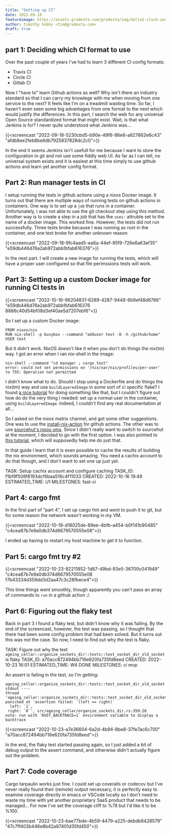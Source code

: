 ```yaml
---
title: "Setting up CI"
date: 2022-09-18
featureimage: https://assets.gradesta.com/gradesta/img/dalle2-clock-and-coins.png
author: timothy hobbs <tim@gradesta.com>
draft: true
---
```


part 1: Deciding which CI format to use
-----------------------------------------------

Over the past couple of years I've had to learn 3 different CI config formats:

- Travis CI
- Circle CI
- Gitlab CI

Now I "have to" learn Github actions as well? Why isn't there an industry standard so that I can carry my knowlege with me when moving from one service to the next? It feels like I'm on a treadmill wasting time. So far, I haven't even seen some big advantages from one format to the next which would justify the differences. In this part, I search the web for any universal Open Source standardized format that might exist. Wait, is that what Jenkins is for? I never quite understood what Jenkins was...

{{<screencast "2022-09-18-5230cbd5-b90e-49f6-86e6-a827862e6c43" "afdb8ee2feb8be6db7925837828dc2c0">}}

In the end it seems Jenkins isn't usefull for me because I want to store the configuration in git and not use some fiddly web UI. As far as I can tell, no universal system exists and it is easiest at this time simply to use github actions and learn yet another config format.

Part 2: Run manager tests in CI
-------------------------------------

I setup running the tests in github actions using a nixos Docker image. It turns out that there are multiple ways of running tests on github actions in containers. One way is to set up a `job` that runs in a container. Unfortunately, I was not able to use the git checkout step using this method.  Another way is to create a step in a job that has the `uses:` attrubte set to the name of a docker image. This worked fine. However, the tests did not run successfully. Three tests broke because I was running as root in the container, and one test broke for another unknown reason.

{{<screencast "2022-09-18-9fc4aad5-ea6a-44ef-95f9-726e6a63ef35" "e59db446d76a2ab972abb1bfab616376">}}

In the next part. I will create a new image for running the tests, which will have a proper user configured so that file perimssions tests will work.

Part 3: Setting up a custom Docker image for running CI tests in
-------------------------------------------------------------------------------

{{<screencast "2022-10-16-96204831-6289-4287-9448-6b9ef48d6786" "e59db446d76a2ab972abb1bfab616376 8886c40d54bf08d3ef40ae5d7207ebf6">}}

So I set up a custom Docker image:

```
FROM nixos/nix
RUN nix-shell -p busybox --command "adduser test -D -h /github/home"
USER test
```

But it didn't work. NixOS doesn't like it when you don't do things the nix(tm) way. I got an error when I ran nix-shell in the image:

```
nix-shell --command "cd manager ; cargo test"
error: could not set permissions on '/nix/var/nix/profiles/per-user' to 755: Operation not permitted
```

I didn't know what to do. Should I stop using a Dockerfile and do things the nix(tm) way and use `buildLayeredImage` in some sort of ci specific flake? I found [a nice tutorial](https://thewagner.net/blog/2021/02/25/building-container-images-with-nix/) for doing something like that, but I couldn't figure out how do do the very thing I needed: set up a normal user in the container, using `buildLayeredImage`. Indeed, I couldn't find any real documentation at all... 

So I asked on the nixos matrix channel, and got some other suggestions. One was to use the [install-nix-action](https://github.com/cachix/install-nix-action) for github actions. The other was to use [sourcehut's nixos vms](https://man.sr.ht/builds.sr.ht/compatibility.md#nixos). Since I didn't really want to switch to sourcehut at the moment, I decided to go with the first option. I was also pointed to [this tutorial](https://nixos.org/guides/continuous-integration-github-actions.html), which will supposedly help me do just that.

In that guide I learn that it is even possible to cache the results of building the nix environment, which sounds amazing. You need a cachix account to do that though, and I don't want to set one up just yet.

TASK: Setup cachix account and configure caching
TASK_ID: f1bf9f508f8193dcf6baa516c4f11033
CREATED: 2022-10-16 19:49
ESTIMATED_TIME: U1
MILESTONES: fast-ci

Part 4: cargo fmt
---------------------

In the first part of "part 4", I set up cargo fmt and went to push it to git, but for some reason the network wasn't working in my VM.

{{<screencast "2022-10-19-d18025de-89ee-4bfb-a454-b0f141b90485" "c4cea87b7e9a0db374d6679570555e08">}}

I ended up having to restart my host machine to get it to function.

Part 5: cargo fmt try #2
-----------------------------

{{<screencast "2022-10-23-82211852-1d87-49bd-93e5-36700c041949" "c4cea87b7e9a0db374d6679570555e08 f7b43334d359dd3d2aa47c3c28fbece4">}}

This time things went smoothly, though apparently you can't pass an array of commands to `run` in a github action :/.

Part 6: Figuring out the flaky test
-----------------------------------------

Back in part 3 I found a flaky test, but didn't know why it was failing. By the end of the screencast, however, the test was passing, so I thought that there had been some config problem that had been solved. But it turns out this was not the case. So now, I need to find out why the test is flaky.

TASK: Figure out why the test `ageing_cellar::organize_sockets_dir::tests::test_socket_dir_old_socket` is flaky
TASK_ID: a70acc872494bb716e620fa735fd8eed
CREATED: 2022-10-23 16:01
ESTIMATED_TIME: W4 DONE
MILESTONES: ci mvp

An assert is failing in the test, so I'm getting:

```
ageing_cellar::organize_sockets_dir::tests::test_socket_dir_old_socket stdout ----
thread 'ageing_cellar::organize_sockets_dir::tests::test_socket_dir_old_socket' panicked at 'assertion failed: `(left == right)`
  left: `1`,
 right: `0`', src/ageing_cellar/organize_sockets_dir.rs:359:28
note: run with `RUST_BACKTRACE=1` environment variable to display a backtrace
```

{{<screencast "2022-10-23-a7e36604-6a2d-4b94-8be8-37fe7ac6c700" "a70acc872494bb716e620fa735fd8eed">}}

In the end, the flaky test started passing again, so I just added a bit of debug output to the assert command, and otherwise didn't actually figure out the problem.

Part 7: Code coverage
-------------------------

Cargo tarpaulin works just fine. I could set up coveralls or codecov but I've never really found their (remote) output necessary, it is perfectly easy to examine coverage directly in emacs or VSCode locally so I don't need to waste my time with yet another proprietary SaaS product that needs to be managed... For now I've set the coverage cliff to %78 but I'd like it to be %100.

{{<screencast "2022-10-23-bae77bde-4b59-4479-a225-debdb6428579" "47c7ff403b446e8b42a87401d35fd450">}}
